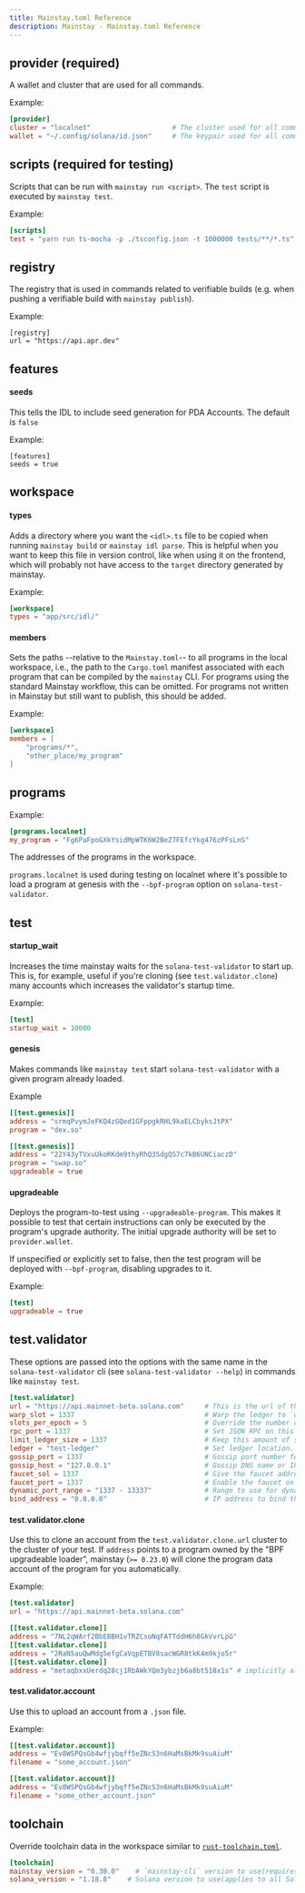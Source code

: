 ```yaml
---
title: Mainstay.toml Reference
description: Mainstay - Mainstay.toml Reference
---
```


## provider (required)

A wallet and cluster that are used for all commands.

Example:

```toml
[provider]
cluster = "localnet"                    # The cluster used for all commands.
wallet = "~/.config/solana/id.json"     # The keypair used for all commands.
```

## scripts (required for testing)

Scripts that can be run with `mainstay run <script>`. The `test` script is executed by `mainstay test`.

Example:

```toml
[scripts]
test = "yarn run ts-mocha -p ./tsconfig.json -t 1000000 tests/**/*.ts"
```

## registry

The registry that is used in commands related to verifiable builds (e.g. when pushing a verifiable build with `mainstay publish`).

Example:

```
[registry]
url = "https://api.apr.dev"
```

## features

#### seeds

This tells the IDL to include seed generation for PDA Accounts. The default is `false`

Example:

```
[features]
seeds = true
```

## workspace

#### types

Adds a directory where you want the `<idl>.ts` file to be copied when running `mainstay build` or `mainstay idl parse`. This is helpful when you want to keep this file in version control, like when using it on the frontend, which will probably not have access to the `target` directory generated by mainstay.

Example:

```toml
[workspace]
types = "app/src/idl/"
```

#### members

Sets the paths --relative to the `Mainstay.toml`--
to all programs in the local
workspace, i.e., the path to the `Cargo.toml` manifest associated with each
program that can be compiled by the `mainstay` CLI. For programs using the
standard Mainstay workflow, this can be omitted. For programs not written in Mainstay
but still want to publish, this should be added.

Example:

```toml
[workspace]
members = [
    "programs/*",
    "other_place/my_program"
]
```

## programs

Example:

```toml
[programs.localnet]
my_program = "Fg6PaFpoGXkYsidMpWTK6W2BeZ7FEfcYkg476zPFsLnS"
```

The addresses of the programs in the workspace.

`programs.localnet` is used during testing on localnet where it's possible to load a program at genesis with the `--bpf-program` option on `solana-test-validator`.

## test

#### startup_wait

Increases the time mainstay waits for the `solana-test-validator` to start up. This is, for example, useful if you're cloning (see `test.validator.clone`) many accounts which increases the validator's startup time.

Example:

```toml
[test]
startup_wait = 10000
```

#### genesis

Makes commands like `mainstay test` start `solana-test-validator` with a given program already loaded.

Example

```toml
[[test.genesis]]
address = "srmqPvymJeFKQ4zGQed1GFppgkRHL9kaELCbyksJtPX"
program = "dex.so"

[[test.genesis]]
address = "22Y43yTVxuUkoRKdm9thyRhQ3SdgQS7c7kB6UNCiaczD"
program = "swap.so"
upgradeable = true
```

#### upgradeable

Deploys the program-to-test using `--upgradeable-program`. This makes it possible to test that certain instructions can only be executed by the program's upgrade authority. The initial upgrade authority will be set to `provider.wallet`.

If unspecified or explicitly set to false, then the test program will be deployed with `--bpf-program`, disabling upgrades to it.

Example:

```toml
[test]
upgradeable = true
```

## test.validator

These options are passed into the options with the same name in the `solana-test-validator` cli (see `solana-test-validator --help`) in commands like `mainstay test`.

```toml
[test.validator]
url = "https://api.mainnet-beta.solana.com"     # This is the url of the cluster that accounts are cloned from (See `test.validator.clone`).
warp_slot = 1337                                # Warp the ledger to `warp_slot` after starting the validator.
slots_per_epoch = 5                             # Override the number of slots in an epoch.
rpc_port = 1337                                 # Set JSON RPC on this port, and the next port for the RPC websocket.
limit_ledger_size = 1337                        # Keep this amount of shreds in root slots.
ledger = "test-ledger"                          # Set ledger location.
gossip_port = 1337                              # Gossip port number for the validator.
gossip_host = "127.0.0.1"                       # Gossip DNS name or IP address for the validator to advertise in gossip.
faucet_sol = 1337                               # Give the faucet address this much SOL in genesis.
faucet_port = 1337                              # Enable the faucet on this port.
dynamic_port_range = "1337 - 13337"             # Range to use for dynamically assigned ports.
bind_address = "0.0.0.0"                        # IP address to bind the validator ports.
```

#### test.validator.clone

Use this to clone an account from the `test.validator.clone.url` cluster to the cluster of your test.
If `address` points to a program owned by the "BPF upgradeable loader", mainstay (`>= 0.23.0`) will clone the
program data account of the program for you automatically.

Example:

```toml
[test.validator]
url = "https://api.mainnet-beta.solana.com"

[[test.validator.clone]]
address = "7NL2qWArf2BbEBBH1vTRZCsoNqFATTddH6h8GkVvrLpG"
[[test.validator.clone]]
address = "2RaN5auQwMdg5efgCaVqpETBV8sacWGR8tkK4m9kjo5r"
[[test.validator.clone]]
address = "metaqbxxUerdq28cj1RbAWkYQm3ybzjb6a8bt518x1s" # implicitly also clones PwDiXFxQsGra4sFFTT8r1QWRMd4vfumiWC1jfWNfdYT
```

#### test.validator.account

Use this to upload an account from a `.json` file.

Example:

```toml
[[test.validator.account]]
address = "Ev8WSPQsGb4wfjybqff5eZNcS3n6HaMsBkMk9suAiuM"
filename = "some_account.json"

[[test.validator.account]]
address = "Ev8WSPQsGb4wfjybqff5eZNcS3n6HaMsBkMk9suAiuM"
filename = "some_other_account.json"
```

## toolchain

Override toolchain data in the workspace similar to [`rust-toolchain.toml`](https://rust-lang.github.io/rustup/overrides.html#the-toolchain-file).

```toml
[toolchain]
mainstay_version = "0.30.0"    # `mainstay-cli` version to use(requires `avm`)
solana_version = "1.18.8"    # Solana version to use(applies to all Solana tools)
```

